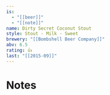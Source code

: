 ```yaml
---
is:
  - "[[beer]]"
  - "[[note]]"
name: Dirty Secret Coconut Stout
style: Stout - Milk - Sweet
brewery: "[[Bombshell Beer Company]]"
abv: 6.5
rating: 👍
last: "[[2015-09]]"
---
```

# Notes

